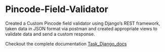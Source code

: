 # Pincode-Field-Validator

Created a Custom Pincode field validator using Django’s REST framework, taken data in JSON format via postman and created appropriate views to validate data and send a custom response.

Checkout the complete documentation [Task_Django_docs](https://github.com/PavitKaur05/Django_Task2/blob/master/Django_Task_doc.pdf)
